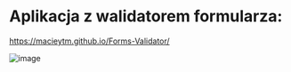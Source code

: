 # Aplikacja z walidatorem formularza:
https://macieytm.github.io/Forms-Validator/

![image](https://user-images.githubusercontent.com/95743795/147885327-cd808d4b-70f3-40e0-b026-3ee8f354f06f.png)
